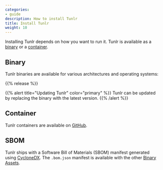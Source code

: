 ```yaml
---
categories:
- guide
description: How to install Tunlr
title: Install Tunlr
weight: 10
---
```


Installing Tunlr depends on how you want to run it.  Tunlr is available as a [binary](#binary) or a [container](#container).

## Binary

Tunlr binaries are available for various architectures and operating systems:

{{% release %}}

{{% alert title="Updating Tunlr" color="primary" %}}
Tunlr can be updated by replacing the binary with the latest version.
{{% /alert %}}

## Container

Tunlr containers are available on [GitHub](https://github.com/candiddev/tunlr/pkgs/container/tunlr).

## SBOM

Tunlr ships with a Software Bill of Materials (SBOM) manifest generated using [CycloneDX](https://cyclonedx.org/).  The `.bom.json` manifest is available with the other [Binary Assets](#binary).


